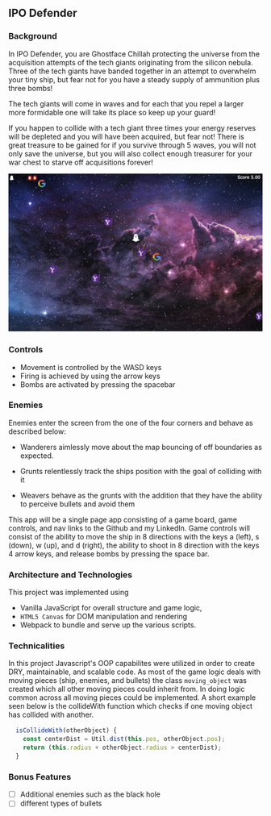 ## IPO Defender

 ### Background

 In IPO Defender, you are Ghostface Chillah protecting the universe from the acquisition attempts of the tech giants originating from the silicon nebula. Three of the tech giants have banded together in an attempt to overwhelm your tiny ship, but fear not for you have a steady supply of ammunition plus three bombs!

The tech giants will come in waves and for each that you repel a larger more formidable one will take its place so keep up your guard!

If you happen to collide with a tech giant three times your energy reserves will be depleted and you will have been acquired, but fear not! There is great treasure to be gained for if you survive through 5 waves, you will not only save the universe, but you will also collect enough treasurer for your war chest to starve off acquisitions forever!

![game](./images/gamePic.png)

### Controls

- Movement is controlled by the WASD keys
- Firing is achieved by using the arrow keys
- Bombs are activated by pressing the spacebar

### Enemies

Enemies enter the screen from the one of the four corners and behave as described below:

- Wanderers aimlessly move about the map bouncing of off boundaries as expected.

- Grunts relentlessly track the ships position with the goal of colliding with it

- Weavers behave as the grunts with the addition that they have the ability to perceive bullets and avoid them

 This app will be a single page app consisting of a game board, game controls, and nav links to the Github and my LinkedIn. Game controls will consist of the ability to move the ship in 8 directions with the keys a (left), s (down), w (up), and d (right), the ability to shoot in 8 direction with the keys 4 arrow keys, and release bombs by pressing the space bar.

### Architecture and Technologies

 This project was implemented using

 - Vanilla JavaScript for overall structure and game logic,
 - `HTML5 Canvas` for DOM manipulation and rendering
 - Webpack to bundle and serve up the various scripts.

### Technicalities

  In this project Javascript's OOP capabilites were utilized in order to create DRY, maintainable, and scalable code. As most of the game logic deals with moving pieces (ship, enemies, and bullets) the class `moving_object` was created which all other moving pieces could inherit from. In doing logic common across all moving pieces could be implemented. A short example seen below is the collideWith function which checks if one moving object has collided with another.

```javascript
  isCollideWith(otherObject) {
    const centerDist = Util.dist(this.pos, otherObject.pos);
    return (this.radius + otherObject.radius > centerDist);
  }
```

### Bonus Features

 - [ ] Additional enemies such as the black hole
 - [ ] different types of bullets
